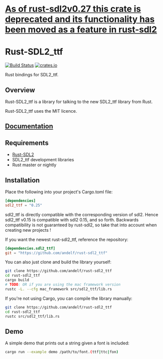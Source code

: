 # [As of rust-sdl2v0.27 this crate is deprecated and its functionality has been moved as a feature in rust-sdl2](https://github.com/AngryLawyer/rust-sdl2)

Rust-SDL2_ttf
=============

[![Build Status](https://travis-ci.org/andelf/rust-sdl2_ttf.svg?branch=master)](https://travis-ci.org/andelf/rust-sdl2_ttf)
[![crates.io](http://meritbadge.herokuapp.com/sdl2_ttf)](https://crates.io/crates/sdl2_ttf)

Rust bindings for SDL2_ttf.

## Overview

Rust-SDL2_ttf is a library for talking to the new SDL2_ttf library from Rust.

Rust-SDL2_ttf uses the MIT licence.

## [Documentation](https://docs.rs/sdl2_ttf/0.25.0/sdl2_ttf/)

## Requirements

* [Rust-SDL2](https://github.com/AngryLawyer/rust-sdl2)
* SDL2_ttf development libraries
* Rust master or nightly

## Installation

Place the following into your project's Cargo.toml file:

```toml
[dependencies]
sdl2_ttf = "0.25"
```

sdl2_ttf is directly compatible with the corresponding version of sdl2.
Hence sdl2_ttf v0.15 is compatible with sdl2 0.15, and so forth.
Backwards compatibility is not guaranteed by rust-sdl2, so take that into
account when creating new projects !

If you want the newest rust-sdl2_ttf, reference the repository:

```toml
[dependencies.sdl2_ttf]
git = "https://github.com/andelf/rust-sdl2_ttf"
```

You can also just clone and build the library yourself:

```bash
git clone https://github.com/andelf/rust-sdl2_ttf
cd rust-sdl2_ttf
cargo build
# TODO: OR if you are using the mac framework version
rustc -L. --cfg mac_framework src/sdl2_ttf/lib.rs
```

If you're not using Cargo, you can compile the library manually:

```bash
git clone https://github.com/andelf/rust-sdl2_ttf
cd rust-sdl2_ttf
rustc src/sdl2_ttf/lib.rs
```

## Demo

A simple demo that prints out a string given a font is included:

```bash
cargo run --example demo /path/to/font.(ttf|ttc|fon)
```
